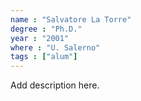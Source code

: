 ```yaml
---
name : "Salvatore La Torre"
degree : "Ph.D."
year : "2001"
where : "U. Salerno"
tags : ["alum"]
---
```

Add description here.
